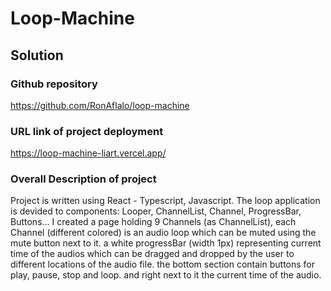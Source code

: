 # Loop-Machine 
## Solution
### Github repository
https://github.com/RonAflalo/loop-machine

### URL link of project deployment
https://loop-machine-liart.vercel.app/

### Overall Description of project
Project is written using React - Typescript, Javascript.
The loop application is devided to components: Looper, ChannelList, Channel, ProgressBar, Buttons...
I created a page holding 9 Channels (as ChannelList),
each Channel (different colored) is an audio loop which can be muted using the mute button next to it.
a white progressBar (width 1px) representing current time of the audios which can be dragged and dropped by the user to
different locations of the audio file.
the bottom section contain buttons for play, pause, stop and loop. and right next to it the current time of the audio.
